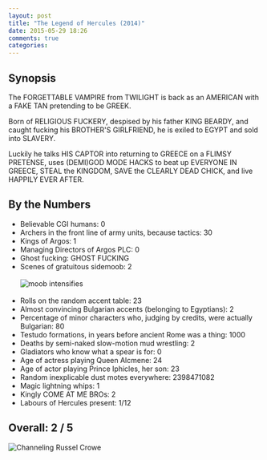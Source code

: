 ```yaml
---
layout: post
title: "The Legend of Hercules (2014)"
date: 2015-05-29 18:26
comments: true
categories: 
---
```


## Synopsis

The FORGETTABLE VAMPIRE from TWILIGHT is back as an AMERICAN with a FAKE TAN pretending to be GREEK.

Born of RELIGIOUS FUCKERY, despised by his father KING BEARDY, and caught fucking his BROTHER'S GIRLFRIEND, he is exiled to EGYPT and sold into SLAVERY.

Luckily he talks HIS CAPTOR into returning to GREECE on a FLIMSY PRETENSE, uses (DEMI)GOD MODE HACKS to beat up EVERYONE IN GREECE, STEAL the KINGDOM, SAVE the CLEARLY DEAD CHICK, and live HAPPILY EVER AFTER.

## By the Numbers

* Believable CGI humans: 0
* Archers in the front line of army units, because tactics: 30
* Kings of Argos: 1
* Managing Directors of Argos PLC: 0
* Ghost fucking: GHOST FUCKING
* Scenes of gratuitous sidemoob: 2<br/><br/>![moob intensifies](//files.ianrenton.com/sites/filmreviews/hercules2.jpg)<br/><br/>
* Rolls on the random accent table: 23
* Almost convincing Bulgarian accents (belonging to Egyptians): 2
* Percentage of minor characters who, judging by credits, were actually Bulgarian: 80
* Testudo formations, in years before ancient Rome was a thing: 1000
* Deaths by semi-naked slow-motion mud wrestling: 2
* Gladiators who know what a spear is for: 0
* Age of actress playing Queen Alcmene: 24
* Age of actor playing Prince Iphicles, her son: 23
* Random inexplicable dust motes everywhere: 2398471082
* Magic lightning whips: 1
* Kingly COME AT ME BROs: 2
* Labours of Hercules present: 1/12

## Overall: 2 / 5

![Channeling Russel Crowe](//files.ianrenton.com/sites/filmreviews/hercules1.jpg)
